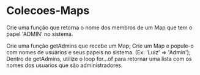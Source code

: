 # Colecoes-Maps

Crie uma função que retorna o nome dos membros de um Map que tem o papel 'ADMIN' no sistema.

Crie uma função getAdmins que recebe um Map;
Crie um Map e popule-o com nomes de usuários e seus papeis no sistema. (Ex: 'Luiz' => 'Admin');
Dentro de getAdmins, utilize o loop for...of para retornar uma lista com os nomes dos usuarios que são administradores.
